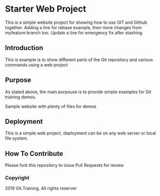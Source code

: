 # Starter Web Project

This is a simple website project for showing how to use GIT and Github together. Adding a line for rebase example, then more changes from myfeature branch too.
Update a line for emergency fix after stashing

## Introduction

This is example is to show different parts of the Git repository and various commands using a web project

## Purpose

As stated above, the main purpouse is to provide simple examples for Git training demos. 

Sample website with plenty of files for demos

## Deployment

This is a simple web project, deployment can be on any web server or local file system.

## How To Contribute

Please fork this repository to issue Pull Requests for review

### Copyright

2019 Git.Training. All rights reserver